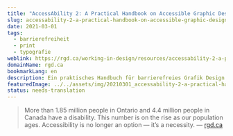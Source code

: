 ```yaml
---
title: "AccessAbility 2: A Practical Handbook on Accessible Graphic Design"
slug: accessability-2-a-practical-handbook-on-accessible-graphic-design
date: 2021-03-01
tags:
  - barrierefreiheit
  - print
  - typografie
weblink: https://rgd.ca/working-in-design/resources/accessability-2-a-practical-handbook-on-accessible-graphic-design
domainName: rgd.ca
bookmarkLang: en
description: Ein praktisches Handbuch für barrierefreies Grafik Design.
featuredImage: ../../assets/img/20210301_accessability-2-a-practical-handbook-on-accessible-graphic-design.png
status: needs-translation
---
```

<blockquote>
<footer>More than 1.85 million people in Ontario and 4.4 million people in Canada have a disability. This number is on the rise as our population ages. Accessibility is no longer an option — it’s a necessity. — <a href="https://rgd.ca/working-in-design/resources/accessability-2-a-practical-handbook-on-accessible-graphic-design">rgd.ca</a></footer></blockquote>
